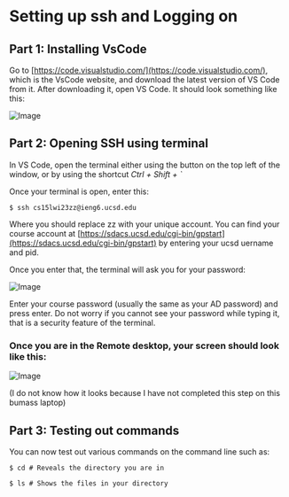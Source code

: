 # Setting up ssh and Logging on

## Part 1: Installing VsCode

Go to [https://code.visualstudio.com/](https://code.visualstudio.com/), which is the VsCode website, and download the latest version of VS Code from it. 
After downloading it, open VS Code. It should look something like this: 

![Image](https://arugoa.github.io/cse15l-lab-reports/vscode.png)


## Part 2: Opening SSH using terminal

In VS Code, open the terminal either using the button on the top left of the window, or by using the shortcut _Ctrl + Shift + `_ 

Once your terminal is open, enter this:

```
$ ssh cs15lwi23zz@ieng6.ucsd.edu
```

Where you should replace zz with your unique account. You can find your course account at [https://sdacs.ucsd.edu/cgi-bin/gpstart](https://sdacs.ucsd.edu/cgi-bin/gpstart) by entering your ucsd uername and pid.

Once you enter that, the terminal will ask you for your password: 

![Image](https://arugoa.github.io/cse15l-lab-reports/image_2023-01-12_112942494.png)

Enter your course password (usually the same as your AD password) and press enter. Do not worry if you cannot see your password while typing it, that is a security feature of the terminal.

### Once you are in the Remote desktop, your screen should look like this: 

![Image]()

(I do not know how it looks because I have not completed this step on this bumass laptop)

## Part 3: Testing out commands

You can now test out various commands on the command line such as:

```
$ cd # Reveals the directory you are in

$ ls # Shows the files in your directory
```
